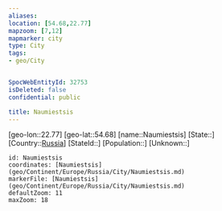```yaml
---
aliases: 
location: [54.68,22.77]
mapzoom: [7,12] 
mapmarker: city 
type: City
tags:
- geo/City


SpocWebEntityId: 32753
isDeleted: false
confidential: public

title: Naumiestsis
---
```

[geo-lon::22.77]
[geo-lat::54.68]
[name::Naumiestsis]
[State::]
[Country::[Russia](geo/Continent/Europe/Russia.md)]
[StateId::]
[Population::]
[Unknown::]


```leaflet
id: Naumiestsis
coordinates: [Naumiestsis](geo/Continent/Europe/Russia/City/Naumiestsis.md)
markerFile: [Naumiestsis](geo/Continent/Europe/Russia/City/Naumiestsis.md)
defaultZoom: 11 
maxZoom: 18
```


